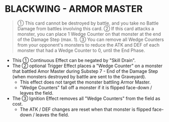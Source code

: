 
# BLACKWING - ARMOR MASTER  
> ① This card cannot be destroyed by battle, and you take no Battle Damage from battles involving this card. ② If this card attacks a monster, you can place 1 Wedge Counter on that monster at the end of the Damage Step (max. 1). ③ You can remove all Wedge Counters from your opponent's monsters to reduce the ATK and DEF of each monster that had a Wedge Counter to 0, until the End Phase.

*   This ① Continuous Effect can be negated by "Skill Drain".
*   The ② optional Trigger Effect places a "Wedge Counter" on a monster that battled Amor Master during Substep 7 - End of the Damage Step (when monsters destroyed by battle are sent to the Graveyard).
    *   This effect does not target the monster battling Armor Master.
    *   "Wedge Counters" fall off a monster if it is flipped face-down / leaves the field.
*   The ③ Ignition Effect removes all "Wedge Counters" from the field as cost.
    *   The ATK / DEF changes are reset when that monster is flipped face-down / leaves the field.

  